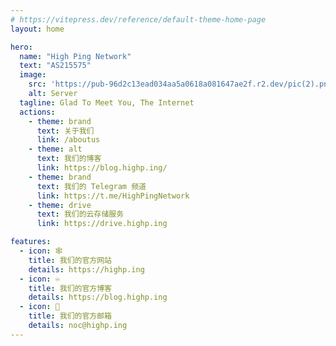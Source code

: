 ```yaml
---
# https://vitepress.dev/reference/default-theme-home-page
layout: home

hero:
  name: "High Ping Network"
  text: "AS215575"
  image:
    src: 'https://pub-96d2c13ead034aa5a0618a081647ae2f.r2.dev/pic(2).png'
    alt: Server
  tagline: Glad To Meet You, The Internet
  actions:
    - theme: brand
      text: 关于我们
      link: /aboutus
    - theme: alt
      text: 我们的博客
      link: https://blog.highp.ing/
    - theme: brand
      text: 我们的 Telegram 频道
      link: https://t.me/HighPingNetwork
    - theme: drive
      text: 我们的云存储服务
      link: https://drive.highp.ing

features:
  - icon: 🕸️
    title: 我们的官方网站
    details: https://highp.ing
  - icon: ♾️
    title: 我们的官方博客
    details: https://blog.highp.ing
  - icon: 📧
    title: 我们的官方邮箱
    details: noc@highp.ing
---
```



